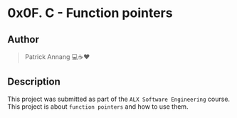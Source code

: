 # 0x0F. C - Function pointers

## Author

> Patrick Annang :computer::coffee::heart:

## Description

This project was submitted as part of the `ALX Software Engineering` course.
This project is about `function pointers` and how to use them.
